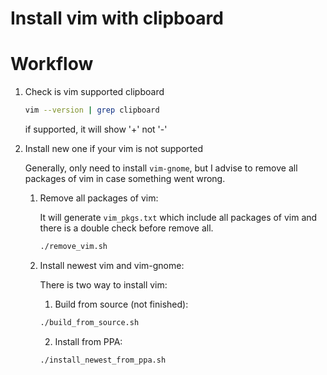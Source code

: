 # Install vim with clipboard

# Workflow

1. Check is vim supported clipboard

	```bash
	vim --version | grep clipboard	
	```

	if supported, it will show '+' not '-'

2. Install new one if your vim is not supported

	Generally, only need to install `vim-gnome`, but I advise to remove all packages of vim in case something went wrong.

	1. Remove all packages of vim:
		
		It will generate `vim_pkgs.txt` which include all packages of vim and there is a double check before remove all.
		```bash
		./remove_vim.sh
		```

	2. Install newest vim and vim-gnome:

		There is two way to install vim:

		1. Build from source (not finished):

		```bash
		./build_from_source.sh
		```

		2. Install from PPA:
		
		```bash
		./install_newest_from_ppa.sh
		```
